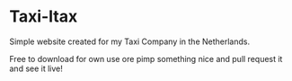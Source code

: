 # Taxi-Itax
Simple website created for my Taxi Company in the Netherlands.

Free to download for own use ore pimp something nice and pull request it and see it live! 
